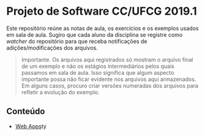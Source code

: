 # Projeto de Software CC/UFCG 2019.1

Este repositório reúne as notas de aula, os exercícios e os
exemplos usados em sala de aula. Sugiro que cada aluno da
disciplina se registre como _watcher_ do repositório para que
receba notificações de adições/modificações dos arquivos.

> Importante. Os arquivos aqui registrados só mostram o arquivo
> final de um exemplo e não os estágios intermediários pelos
> quais passamos em sala de aula. Isso significa que algum
> aspecto importante possa não ficar evidente nos arquivos aqui
> armazenados. Em alguns casos, procuro criar versões numeradas
> dos arquivos para refletir a evolução do exemplo.

## Conteúdo

- [Web Apps](06.web_apps/text.md)ty
